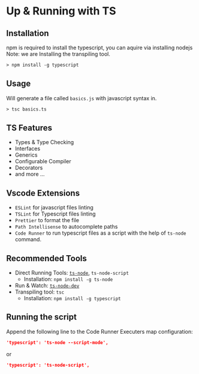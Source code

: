 # Up & Running with TS

## Installation 
npm is required to install the typescript, you can aquire via installing nodejs
Note: we are Installing the transpiling tool.
```ps
> npm install -g typescript
```

## Usage 
Will generate a file called `basics.js` with javascript syntax in.
```ps
> tsc basics.ts
```

## TS Features
- Types & Type Checking 
- Interfaces 
- Generics 
- Configurable Compiler
- Decorators 
- and more ...


## Vscode Extensions 
- `ESLint` for javascript files linting 
- `TSLint` for Typescript files linting
- `Prettier` to format the file
- `Path Intellisense` to autocomplete paths
- `Code Runner` to run typescript files as a script with the help of `ts-node` command.

## Recommended Tools 
- Direct Running Tools: [`ts-node`](https://github.com/TypeStrong/ts-node), `ts-node-script`
    - Installation: `npm install -g ts-node`
- Run & Watch: [`ts-node-dev`](https://github.com/whitecolor/ts-node-dev)
- Transpiling tool: `tsc` 
    - Installation: `npm install -g typescript`


## Running the script 
Append the following line to the Code Runner Executers map configuration:
```json
'typescript': 'ts-node --script-mode',
```

or 

```json
'typescript': 'ts-node-script',
```
